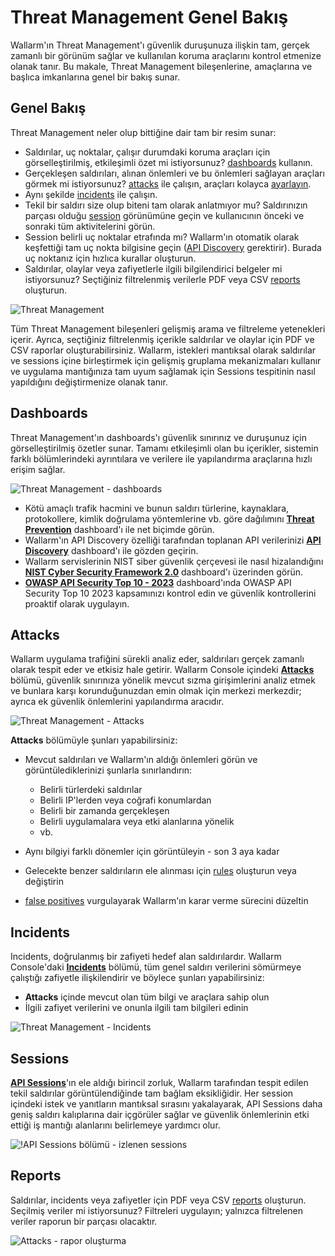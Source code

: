 # Threat Management Genel Bakış

Wallarm'ın Threat Management'ı güvenlik duruşunuza ilişkin tam, gerçek zamanlı bir görünüm sağlar ve kullanılan koruma araçlarını kontrol etmenize olanak tanır. Bu makale, Threat Management bileşenlerine, amaçlarına ve başlıca imkanlarına genel bir bakış sunar.

## Genel Bakış

Threat Management neler olup bittiğine dair tam bir resim sunar: 

* Saldırılar, uç noktalar, çalışır durumdaki koruma araçları için görselleştirilmiş, etkileşimli özet mi istiyorsunuz? [dashboards](#dashboards) kullanın.
* Gerçekleşen saldırıları, alınan önlemleri ve bu önlemleri sağlayan araçları görmek mi istiyorsunuz? [attacks](#attacks) ile çalışın, araçları kolayca [ayarlayın](check-attack.md#responding-to-attacks).
* Aynı şekilde [incidents](#incidents) ile çalışın.
* Tekil bir saldırı size olup biteni tam olarak anlatmıyor mu? Saldırınızın parçası olduğu [session](#sessions) görünümüne geçin ve kullanıcının önceki ve sonraki tüm aktivitelerini görün.
* Session belirli uç noktalar etrafında mı? Wallarm'ın otomatik olarak keşfettiği tam uç nokta bilgisine geçin ([API Discovery](../../api-discovery/overview.md) gerektirir). Burada uç noktanız için hızlıca kurallar oluşturun.
* Saldırılar, olaylar veya zafiyetlerle ilgili bilgilendirici belgeler mi istiyorsunuz? Seçtiğiniz filtrelenmiş verilerle PDF veya CSV [reports](#reports) oluşturun.

![Threat Management](../../images/user-guides/events/tm-diagram.png)

Tüm Threat Management bileşenleri gelişmiş arama ve filtreleme yetenekleri içerir. Ayrıca, seçtiğiniz filtrelenmiş içerikle saldırılar ve olaylar için PDF ve CSV raporlar oluşturabilirsiniz. Wallarm, istekleri mantıksal olarak saldırılar ve sessions içine birleştirmek için gelişmiş gruplama mekanizmaları kullanır ve uygulama mantığınıza tam uyum sağlamak için Sessions tespitinin nasıl yapıldığını değiştirmenize olanak tanır.

## Dashboards

Threat Management'ın dashboards'ı güvenlik sınırınız ve duruşunuz için görselleştirilmiş özetler sunar. Tamamı etkileşimli olan bu içerikler, sistemin farklı bölümlerindeki ayrıntılara ve verilere ile yapılandırma araçlarına hızlı erişim sağlar.

![Threat Management - dashboards](../../images/user-guides/events/tm-overview-dashboards.png)

* Kötü amaçlı trafik hacmini ve bunun saldırı türlerine, kaynaklara, protokollere, kimlik doğrulama yöntemlerine vb. göre dağılımını [**Threat Prevention**](../../user-guides/dashboards/threat-prevention.md) dashboard'ı ile net biçimde görün.
* Wallarm'ın API Discovery özelliği tarafından toplanan API verilerinizi [**API Discovery**](../../user-guides/dashboards/api-discovery.md) dashboard'ı ile gözden geçirin.
* Wallarm servislerinin NIST siber güvenlik çerçevesi ile nasıl hizalandığını [**NIST Cyber Security Framework 2.0**](../../user-guides/dashboards/nist-csf-2.md) dashboard'ı üzerinden görün.
* [**OWASP API Security Top 10 - 2023**](../../user-guides/dashboards/owasp-api-top-ten.md) dashboard'ında OWASP API Security Top 10 2023 kapsamınızı kontrol edin ve güvenlik kontrollerini proaktif olarak uygulayın.

## Attacks

Wallarm uygulama trafiğini sürekli analiz eder, saldırıları gerçek zamanlı olarak tespit eder ve etkisiz hale getirir. Wallarm Console içindeki [**Attacks**](check-attack.md) bölümü, güvenlik sınırınıza yönelik mevcut sızma girişimlerini analiz etmek ve bunlara karşı korunduğunuzdan emin olmak için merkezi merkezdir; ayrıca ek güvenlik önlemlerini yapılandırma aracıdır.

![Threat Management - Attacks](../../images/user-guides/events/filter-for-falsepositive.png)

**Attacks** bölümüyle şunları yapabilirsiniz:

* Mevcut saldırıları ve Wallarm'ın aldığı önlemleri görün ve görüntülediklerinizi şunlarla sınırlandırın:

    * Belirli türlerdeki saldırılar
    * Belirli IP'lerden veya coğrafi konumlardan
    * Belirli bir zamanda gerçekleşen
    * Belirli uygulamalara veya etki alanlarına yönelik
    * vb.

* Aynı bilgiyi farklı dönemler için görüntüleyin - son 3 aya kadar
* Gelecekte benzer saldırıların ele alınması için [rules](../../user-guides/rules/rules.md#what-you-can-do-with-rules) oluşturun veya değiştirin
* [false positives](check-attack.md#false-positives) vurgulayarak Wallarm'ın karar verme sürecini düzeltin

## Incidents

Incidents, doğrulanmış bir zafiyeti hedef alan saldırılardır. Wallarm Console'daki [**Incidents**](check-incident.md) bölümü, tüm genel saldırı verilerini sömürmeye çalıştığı zafiyetle ilişkilendirir ve böylece şunları yapabilirsiniz:

* **Attacks** içinde mevcut olan tüm bilgi ve araçlara sahip olun
* İlgili zafiyet verilerini ve onunla ilgili tam bilgileri edinin 

![Threat Management - Incidents](../../images/user-guides/events/incident-vuln.png)

## Sessions

[**API Sessions**](../../api-sessions/overview.md)'ın ele aldığı birincil zorluk, Wallarm tarafından tespit edilen tekil saldırılar görüntülendiğinde tam bağlam eksikliğidir. Her session içindeki istek ve yanıtların mantıksal sırasını yakalayarak, API Sessions daha geniş saldırı kalıplarına dair içgörüler sağlar ve güvenlik önlemlerinin etki ettiği iş mantığı alanlarını belirlemeye yardımcı olur.

![!API Sessions bölümü - izlenen sessions](../../images/api-sessions/api-sessions.png)

## Reports

Saldırılar, incidents veya zafiyetler için PDF veya CSV [reports](../../user-guides/search-and-filters/custom-report.md) oluşturun. Seçilmiş veriler mi istiyorsunuz? Filtreleri uygulayın; yalnızca filtrelenen veriler raporun bir parçası olacaktır.

![Attacks - rapor oluşturma](../../images/user-guides/search-and-filters/custom-report.png)
